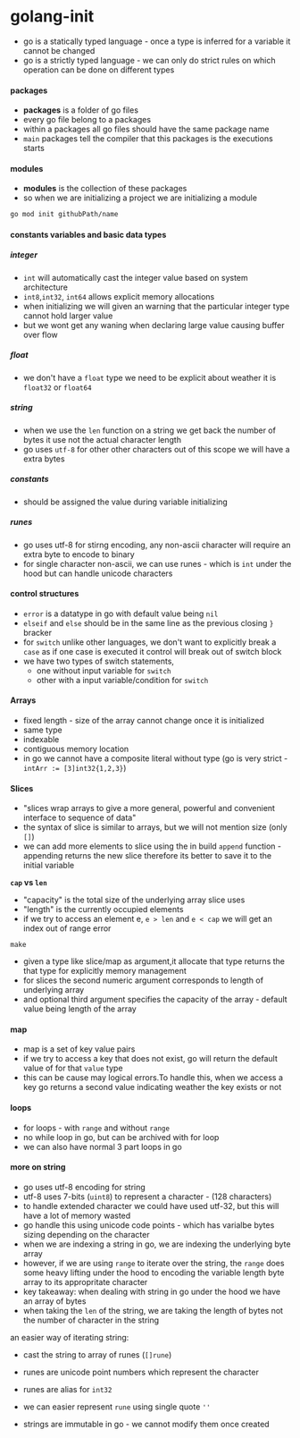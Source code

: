 # golang-init

- go is a statically typed language - once a type is inferred for a variable it cannot be changed
- go is a strictly typed language - we can only do strict rules on which operation can be done on different types

#### packages

- **packages** is  a folder of go files
- every go file belong to a packages
- within a packages all go files should have the same package name
- `main` packages tell the compiler that this packages is the executions starts

#### modules

- **modules** is the collection of these packages
- so when we are initializing a project we are initializing a module

```bash
go mod init githubPath/name
```



#### constants variables and basic data types

##### integer

- `int` will automatically cast the integer value based on system architecture
- `int8`,`int32`, `int64` allows explicit memory allocations
- when initializing we will given an warning that the particular integer type cannot hold larger value
- but we wont get any waning when declaring large value causing buffer over flow

##### float

- we don't have a `float` type we need to be explicit about weather it is `float32` or `float64`

##### string

- when we use the `len` function on a string we get back the number of bytes it use not the actual character length
- go uses `utf-8` for other other characters out of this scope we will have a extra bytes

##### constants

- should be assigned the value during variable initializing

##### runes
- go uses utf-8 for stirng encoding, any non-ascii character will require an extra byte to encode to binary
- for single character non-ascii, we can use runes - which is `int` under the hood but can handle unicode characters


#### control structures
- `error` is a datatype in go with default value being `nil`
- `elseif` and `else` should be in the same line as the previous closing `}` bracker
- for `switch` unlike other languages, we don't want to explicitly break a `case` as if one case is executed it control will break out of switch block
- we have two types of switch statements,
  - one without input variable for `switch`
  - other with a input variable/condition for `switch`




#### Arrays
- fixed length - size of the array cannot change once it is initialized
- same type 
- indexable
- contiguous memory location
- in go we cannot have a composite literal without type (go is very strict - `intArr := [3]int32{1,2,3}`)

#### Slices
- "slices wrap arrays to give a more general, powerful and convenient interface to sequence of data"
- the syntax of slice is similar to arrays, but we will not mention size (only `[]`)
- we can add more elements to slice using the in build `append` function - appending returns the new slice therefore its better to save it to the initial variable

**`cap` vs `len`**
- "capacity" is the total size of the underlying array slice uses
- "length" is the currently occupied elements
- if we try to access an element e, `e > len` and `e < cap` we will get an index out of range error

`make` 
- given a type like slice/map as argument,it allocate that type returns the that type for explicitly memory management
- for slices the second numeric argument corresponds to length of underlying array 
- and optional third argument specifies the capacity of the array - default value being length of the array


#### map
- map is a set of key value pairs
- if we try to access a key that does not exist, go will return the default value of for that `value` type
- this can be cause may logical errors.To handle this, when we access a key go returns a second value indicating weather the key exists or not

#### loops
- for loops - with `range` and without `range`
- no while loop in go, but can be archived with for loop
- we can also have normal 3 part loops in go


#### more on string
- go uses utf-8 encoding for string
- utf-8 uses 7-bits (`uint8`) to represent  a character  - (128 characters)
- to handle extended character we could have used utf-32, but this will have a lot of memory wasted 
- go handle this using unicode code points - which has varialbe bytes sizing depending on the character
- when we are indexing a string in go, we are indexing the underlying byte array
- however, if we are using `range` to iterate over the string, the `range` does some heavy lifting under the hood to encoding the variable length byte array to its appropritate character
- key takeaway: when dealing with string in go under the hood we have an array of bytes
- when taking the `len` of the string, we are taking the length of bytes not the number of character in the string

an easier way of iterating string:   
  - cast the string to array of runes (`[]rune`)
  - runes are unicode point numbers which represent the character
  - runes are alias for `int32`
  - we can easier represent `rune` using single quote `''`
   
- strings are immutable in go - we cannot modify them once created 
